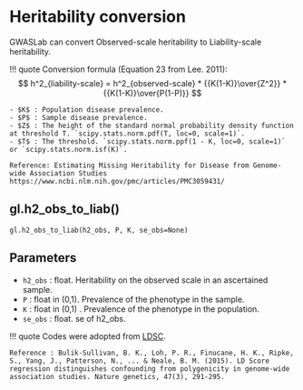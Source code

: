 # Heritability conversion 

GWASLab can convert Observed-scale heritability to Liability-scale heritability. 

!!! quote
    Conversion formula (Equation 23 from Lee. 2011):
    $$
    h^2_{liability-scale} = h^2_{observed-scale} * {{K(1-K)}\over{Z^2}} *  {{K(1-K)}\over{P(1-P)}}
    $$
    
    - $K$ : Population disease prevalence.
    - $P$ : Sample disease prevalence.
    - $Z$ : The height of the standard normal probability density function at threshold T. `scipy.stats.norm.pdf(T, loc=0, scale=1)`.
    - $T$ : The threshold. `scipy.stats.norm.ppf(1 - K, loc=0, scale=1)` or `scipy.stats.norm.isf(K)`.
    
    Reference: Estimating Missing Heritability for Disease from Genome-wide Association Studies https://www.ncbi.nlm.nih.gov/pmc/articles/PMC3059431/

## gl.h2_obs_to_liab()

```
gl.h2_obs_to_liab(h2_obs, P, K, se_obs=None)
```

## Parameters

- `h2_obs` : float. Heritability on the observed scale in an ascertained sample. 
- `P` : float in (0,1). Prevalence of the phenotype in the sample. 
- `K` : float in (0,1) . Prevalence of the phenotype in the population. 
- `se_obs` : float. se of h2_obs.

!!! quote
    Codes were adopted from [LDSC](https://github.com/bulik/ldsc/blob/aa33296abac9569a6422ee6ba7eb4b902422cc74/ldscore/regressions.py). 
    
    Reference : Bulik-Sullivan, B. K., Loh, P. R., Finucane, H. K., Ripke, S., Yang, J., Patterson, N., ... & Neale, B. M. (2015). LD Score regression distinguishes confounding from polygenicity in genome-wide association studies. Nature genetics, 47(3), 291-295.
    
